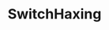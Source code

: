 ---
title: SwitchHaxing
crosslinks:
- SwitchHacks
- NintendoSwitch
- CrackWatch
- switchhack
- Tora_CSS
---